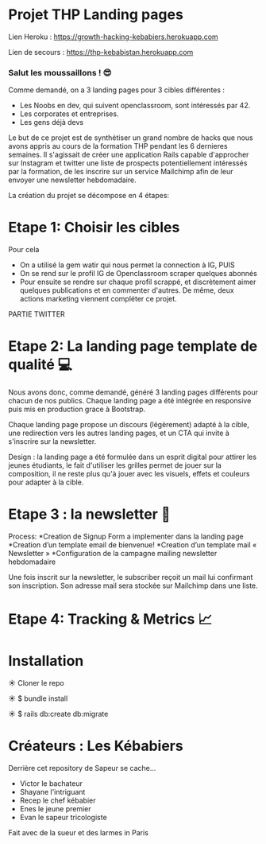 # Projet THP Landing pages
Lien Heroku : https://growth-hacking-kebabiers.herokuapp.com

Lien de secours : https://thp-kebabistan.herokuapp.com

### Salut les moussaillons !  :sunglasses:

Comme demandé, on a 3 landing pages pour 3 cibles différentes :
- Les Noobs en dev, qui suivent openclassroom, sont intéressés par 42.
- Les corporates et entreprises.
- Les gens déjà devs

Le but de ce projet est de synthétiser un grand nombre de hacks que nous avons appris au cours de la formation THP pendant les 6 dernieres semaines.
Il s'agissait de créer une application Rails capable d'approcher sur Instagram et twitter une liste de prospects potentiellement intéressés par la formation, de les inscrire sur un service Mailchimp afin de leur envoyer une newsletter hebdomadaire.

La création du projet se décompose en 4 étapes:

# Etape 1: Choisir les cibles

Pour cela
- On a utilisé la gem watir qui nous permet la connection à IG, PUIS
- On se rend sur le profil IG de Openclassroom scraper quelques abonnés
- Pour ensuite se rendre sur chaque profil scrappé, et discrètement aimer quelques publications et en commenter d'autres.
De même, deux actions marketing viennent compléter ce projet.

PARTIE TWITTER

# Etape 2: La landing page template de qualité :computer:

Nous avons donc, comme demandé, généré 3 landing pages différents pour chacun de nos publics.
Chaque landing page a été intégrée en responsive puis mis en production grace à Bootstrap.

Chaque landing page propose un discours (légèrement) adapté à la cible, une redirection vers les autres landing pages, et un CTA qui invite à s'inscrire sur la newsletter.

Design : la landing page a été formulée dans un esprit digital pour attirer les jeunes étudiants, le fait d'utiliser les grilles permet de jouer sur la composition, il ne reste plus qu'à jouer avec les visuels, effets et couleurs pour adapter à la cible.

# Etape 3 : la newsletter :love_letter:

Process:
*Creation de Signup Form a implementer dans la landing page
*Creation d’un template email de bienvenue!
*Creation d’un template mail « Newsletter »
*Configuration de la campagne mailing newsletter hebdomadaire

Une fois inscrit sur la newsletter, le subscriber reçoit un mail lui confirmant son inscription. Son adresse mail sera stockée sur Mailchimp dans une liste.

# Etape 4: Tracking & Metrics :chart_with_upwards_trend:

# Installation

:sunny:   Cloner le repo

:sunny:   $ bundle install

:sunny:   $ rails db:create db:migrate

# Créateurs : Les Kébabiers ##

Derrière cet repository de Sapeur se cache...
* Victor le bachateur
* Shayane l'intriguant
* Recep le chef kébabier
* Enes le jeune premier
* Evan le sapeur tricologiste

Fait avec de la sueur et des larmes in Paris

